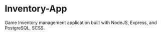 # Inventory-App

Game Inventory management application built with NodeJS, Express, and PostgreSQL, SCSS.
